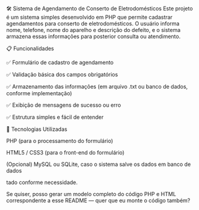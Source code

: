 🛠️ Sistema de Agendamento de Conserto de Eletrodomésticos
Este projeto é um sistema simples desenvolvido em PHP que permite cadastrar agendamentos para conserto de eletrodomésticos.
O usuário informa nome, telefone, nome do aparelho e descrição do defeito, e o sistema armazena essas informações para posterior consulta ou atendimento.

📋 Funcionalidades


✅ Formulário de cadastro de agendamento


✅ Validação básica dos campos obrigatórios


✅ Armazenamento das informações (em arquivo .txt ou banco de dados, conforme implementação)


✅ Exibição de mensagens de sucesso ou erro


✅ Estrutura simples e fácil de entender



🧰 Tecnologias Utilizadas


PHP (para o processamento do formulário)


HTML5 / CSS3 (para o front-end do formulário)


(Opcional) MySQL ou SQLite, caso o sistema salve os dados em banco de dados



tado conforme necessidade.

Se quiser, posso gerar um modelo completo do código PHP e HTML correspondente a esse README — quer que eu monte o código também?
